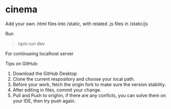 # cinema
Add your own .html files into /static, with related .js files in /static/js

Run
> npm run dev

For continueing localhost server

Tips on GitHub:
1. Download the GitHub Desktop
2. Clone the current respository and choose your local path.
3. Before your work, fetch the origin fork to make sure the version stability. 
4. After editing in files, commit your change. 
5. Pull and Push to orighin, if there are any conficts, you can solve them on your IDE, then try push again. 
